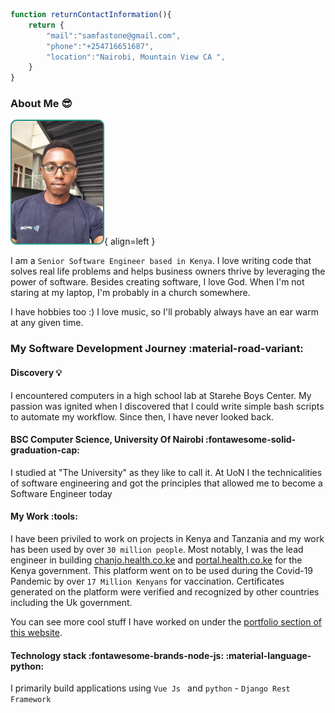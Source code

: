 ```js
function returnContactInformation(){ 
    return {
        "mail":"samfastone@gmail.com",
        "phone":"+254716651687",
        "location":"Nairobi, Mountain View CA ",
    }
}
```
### About Me :sunglasses:
![Image title](./assets/portrait-photo-samuel.png){ align=left }

I am a `Senior Software Engineer based in Kenya`. I love writing code that solves real life problems and helps business owners thrive by leveraging the power of software.  Besides creating software, I love God. When I'm not staring at my laptop, I'm probably in a church somewhere. 

I have hobbies too :) I love music, so I'll probably always have an ear warm at any given time.




### My Software Development Journey :material-road-variant:
#### Discovery :bulb:
I encountered computers in a high school lab at Starehe Boys Center. My passion was ignited when I discovered that I could write simple bash scripts to automate my workflow. Since then, I have never looked back. 

#### BSC Computer Science, University Of Nairobi :fontawesome-solid-graduation-cap:
I studied at "The University" as they like to call it. At UoN I the technicalities of software engineering and got the principles that allowed me to become a Software Engineer today


#### My Work :tools:
I have been priviled to work on projects in Kenya and Tanzania and my work has been used by over `30 million people`. Most notably, I was the lead engineer in building [chanjo.health.co.ke](https://chanjo.health.co.ke/) and [portal.health.co.ke](https://portal.health.co.ke) for the Kenya government. This platform went on to be used during the Covid-19 Pandemic by over `17 Million Kenyans` for vaccination. Certificates generated on the platform were verified and recognized by other countries including the Uk government.

You can see more cool stuff I have worked on under the [portfolio section of this website](sections/portfolio/software-development-portfolio.md).


#### Technology stack :fontawesome-brands-node-js: :material-language-python:
I primarily build applications using `Vue Js ` and `python` - `Django Rest Framework`

